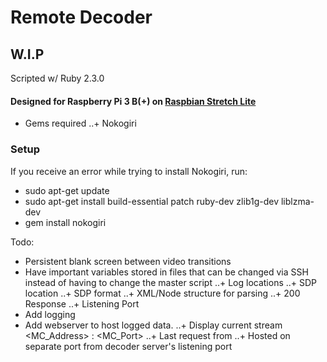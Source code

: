 # Remote Decoder #

## W.I.P ##

Scripted w/ Ruby 2.3.0
#### Designed for Raspberry Pi 3 B(+) on [Raspbian Stretch Lite](https://www.raspberrypi.org/downloads/raspbian/)

+ Gems required 
..+ Nokogiri

### Setup ###



If you receive an error while trying to install Nokogiri, run:
- sudo apt-get update
- sudo apt-get install build-essential patch ruby-dev zlib1g-dev liblzma-dev
- gem install nokogiri

Todo:
+ Persistent blank screen between video transitions
+ Have important variables stored in files that can be changed via SSH instead of having to change the master script
..+ Log locations
..+ SDP location
..+ SDP format
..+ XML/Node structure for parsing
..+ 200 Response
..+ Listening Port
+ Add logging
+ Add webserver to host logged data.
..+ Display current stream <MC_Address> : <MC_Port>
..+ Last request from <IP>
..+ Hosted on separate port from decoder server's listening port

